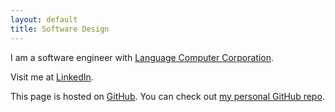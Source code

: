 ```yaml
---
layout: default
title: Software Design
---
```


I am a software engineer with [Language Computer Corporation](http://www.languagecomputer.com).

Visit me at [LinkedIn](http://www.linkedin.com/in/jesseplymale).

This page is hosted on [GitHub](http://www.github.com). You can check out
[my personal GitHub repo](https://github.com/jesseplymale).